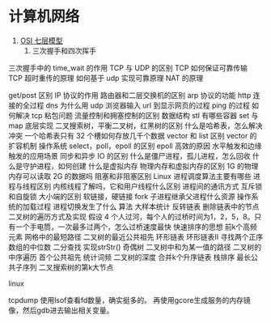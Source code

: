 # 计算机网络

1. [OSI 七层模型](./network/osi.md)
    1. 三次握手和四次挥手
    
三次握手中的 time_wait 的作用
TCP 与 UDP 的区别
TCP 如何保证可靠传输
TCP 超时重传的原理
如何基于 udp 实现可靠原理
NAT 的原理


get/post 区别
IP 协议的作用
路由器和二层交换机的区别
arp 协议的功能
http 连接的全过程
dns 为什么用 udp
浏览器输入 url 到显示网页的过程
ping 的过程
如何解决 tcp 粘包问题
流量控制和拥塞控制的区别
数据结构
stl 有哪些容器
set 与 map 底层实现
二叉搜索树，平衡二叉树，红黑树的区别
什么是哈希表，怎么解决冲突
一个哈希表只有 32 个槽如何存放几千个数据
vector 和 list 区别
vector 的扩容机制
操作系统
select，poll，epoll 的区别
epoll 高效的原因
水平触发和边缘触发的应用场景
同步和异步 IO 的区别
什么是僵尸进程，孤儿进程，怎么回收
什么是守护进程，如何创建
什么是虚拟内存
物理内存和虚拟内存的区别
1G 的物理内存可以读取 2G 的数据吗
阻塞和非阻塞区别
Linux 进程调度算法主要有哪些
进程与线程区别
内核线程了解吗，它和用户线程什么区别
进程间的通讯方式
互斥锁和自旋锁
大小端的区别
软链接，硬链接
fork 子进程继承父进程什么资源
操作系统的加载过程
进程切换发生了什么
算法
大样本统计
反转链表
删除链表中的节点
二叉树的遍历方式及实现
假设 4 个人过河，每个人的过桥时间为1，2，5，8。只有一个手电筒，一次最多过两个，怎么过桥速度最快
快速排序的思想
前k个高频元素
网格中的最短路径
二叉树的最近公共祖先
环形链表
环形链表II
寻找两个正序数组的中位数
二分查找
实现strStr()
奇偶树
二叉树中和为某一值的路径
二叉树的中序遍历
首个公共祖先
统计词频
二叉树的深度
合并k个升序链表
栈排序
最长公共子序列
二叉搜索树的第k大节点

linux

tcpdump 
使用lsof查看fd数量，确实挺多的。
再使用gcore生成服务的内存镜像，然后gdb进去输出相关变量。